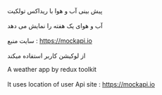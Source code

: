 پیش بینی آب و هوا با ریداکس تولکیت
<br><br/>
آب و هوای یک هفته را نمایش می دهد
<br><br/>
سایت منبع : https://mockapi.io
<br><br/>
از لوکیشن کاربر استفاده میکند

A weather app by redux toolkit
<br><br/>
It uses location of user
Api site : https://mockapi.io

